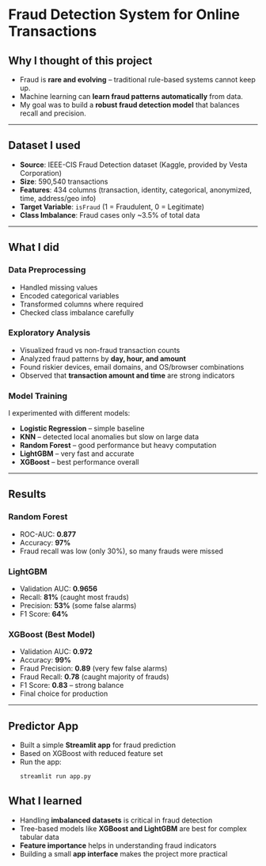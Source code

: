 # Fraud Detection System for Online Transactions


## Why I thought of this project
- Fraud is **rare and evolving** – traditional rule-based systems cannot keep up.  
- Machine learning can **learn fraud patterns automatically** from data.  
- My goal was to build a **robust fraud detection model** that balances recall and precision.  

---

## Dataset I used
- **Source**: IEEE-CIS Fraud Detection dataset (Kaggle, provided by Vesta Corporation)  
- **Size**: 590,540 transactions  
- **Features**: 434 columns (transaction, identity, categorical, anonymized, time, address/geo info)  
- **Target Variable**: `isFraud` (1 = Fraudulent, 0 = Legitimate)  
- **Class Imbalance**: Fraud cases only ~3.5% of total data  

---

## What I did

### Data Preprocessing
- Handled missing values  
- Encoded categorical variables  
- Transformed columns where required  
- Checked class imbalance carefully  

### Exploratory Analysis
- Visualized fraud vs non-fraud transaction counts  
- Analyzed fraud patterns by **day, hour, and amount**  
- Found riskier devices, email domains, and OS/browser combinations  
- Observed that **transaction amount and time** are strong indicators  

### Model Training
I experimented with different models:  
- **Logistic Regression** – simple baseline  
- **KNN** – detected local anomalies but slow on large data  
- **Random Forest** – good performance but heavy computation  
- **LightGBM** – very fast and accurate  
- **XGBoost** – best performance overall  

---

## Results

### Random Forest
- ROC-AUC: **0.877**  
- Accuracy: **97%**  
- Fraud recall was low (only 30%), so many frauds were missed  

### LightGBM
- Validation AUC: **0.9656**  
- Recall: **81%** (caught most frauds)  
- Precision: **53%** (some false alarms)  
- F1 Score: **64%**  

### XGBoost (Best Model)
- Validation AUC: **0.972**  
- Accuracy: **99%**  
- Fraud Precision: **0.89** (very few false alarms)  
- Fraud Recall: **0.78** (caught majority of frauds)  
- F1 Score: **0.83** – strong balance  
- Final choice for production  

---

## Predictor App
- Built a simple **Streamlit app** for fraud prediction  
- Based on XGBoost with reduced feature set  
- Run the app:  
  ```bash
  streamlit run app.py

## What I learned
- Handling **imbalanced datasets** is critical in fraud detection  
- Tree-based models like **XGBoost and LightGBM** are best for complex tabular data  
- **Feature importance** helps in understanding fraud indicators  
- Building a small **app interface** makes the project more practical  

